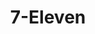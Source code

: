 ---
title: "7-Eleven"
url: /north-hollywood/7-eleven-laurel-canyon-boulevard-2/
shop: convenience
---